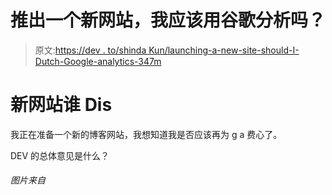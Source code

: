 # 推出一个新网站，我应该用谷歌分析吗？

> 原文:[https://dev . to/shinda Kun/launching-a-new-site-should-I-Dutch-Google-analytics-347m](https://dev.to/shindakun/launching-a-new-site-should-i-bother-with-google-analytics-347m)

# [](#new-site-who-dis)新网站谁 Dis

我正在准备一个新的博客网站，我想知道我是否应该再为 g a 费心了。

DEV 的总体意见是什么？

###### [](#image-from-unsplash)*图片来自*